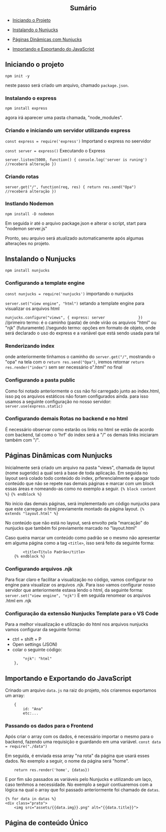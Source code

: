 <h2 align="center">Sumário</h2>

 - [Iniciando o Projeto](#iniciando-o-projeto)
 
 - [Instalando o Nunjucks](#instalando-o-nunjucks)
 
 - [Páginas Dinâmicas com Nunjucks](#section)
 
 - [Importando e Exportando do JavaScript](#importando-e-exportando-do-javascript)

## Iniciando o projeto
`npm init -y`

neste passo será criado um arquivo, chamado `package.json`.

### Instalando o express
`npm install express`

agora irá aparecer uma pasta chamada, "node_modules".

### Criando e iniciando um servidor utilizando express
`const express = require('express')` Importand o express  no seervidor

`const server = express()` Executando o Express

`server.listen(5000, function() {
    console.log('server is runing')     //receberá alteração
})`

### Criando rotas 
`server.get("/", function(req, res) {
    return res.send("Opa")              //receberá alteração
})`

### Instlando Nodemon
`npm install -D nodemon`

Em seguida ir até o arquivo package.json e alterar o script, start para "nodemon server.js"

Pronto, seu arquivo será atualizado automaticamente após algumas alterações no projeto.

## Instalando o Nunjucks
`npm install nunjucks`

### Configurando a template engine
`const nunjucks = require('nunjucks')` importando o nunjucks

`server.set("view engine", "html")` setando a template engine para visualizar os arquivos html

`nunjucks.configure("views", {
    express: server              
})`
//primeiro termo: é o caminho (pasta) de onde virão os arquivos "html" ou "njk" (futuramente)
//segundo termo: opções em formato de objeto, onde será declarado o uso do express e a variável que está sendo usada para tal

### Renderizando index
onde anteriormente tinhamos o caminho do `server.get("/"`, mostrando o "opa" na tela com o `return res.send("Opa")`, iremos retornar `return res.render("index")` sem ser necessário o".html" no final

### Configurando a pasta public
Como foi notado anteriormente o css não foi carregado junto ao index.html, isso pq os arquivos estáticos não foram configurados ainda. para isso usamos a seguinte configuração no nosso servidor:
`server.use(express.static)`

### Configurando demais Rotas no backend e no html
É necessário observar como estarão os links no html se estão de acordo com backend, tal como o 'hrf' do index será a "/" os demais links iniciaram também com "/".

## <a name='section'><a/>Páginas Dinâmicas com Nunjucks
Inicialmente será criado um arquivo na pasta "views", chamada de layout (nome sugerido) a qual será a base de toda aplicação. Em seguida no layout será colado todo conteúdo do index, prferencialmente e apagar todo conteúdo que não se repete nas demais páginas e marcar com um block essas áreas e nomeando-as como no exemplo a seguir.
`{% block content %}`
`{% endblock %}`

No início das demais páginas, será implementado um código nunjucks para que este carregue o html previamente montado da página layout.
`{% extends "layout.html" %}`

No conteúdo que não está no layout, será envolto pela "marcação" do nunjucks que também foi previamente marcado no "layout.html"

Caso queira marcar um conteúdo como padrão se o mesmo não apresentar em alguma página como a tag `<title>`, isso será feito da seguinte forma:
``` {% block head %}
        <title>Título Padrão</title>
    {% endblock %}
```

### Configurando arquivos .njk
Para ficar claro e facilitar a visualização no código, vamos configurar no engine para visualizar os arquivos .njk. Para isso vamos configurar nosso servidor que anteriormente estava lendo o html, da seguinte forma:
`server.set("view engine", "njk")`
E em seguida renomear os arquivos .html em .njk

### Configuração da extensão Nunjucks Template para o VS Code
Para a melhor visualização e utilização do html nos arquivos nunjucks vamos configurar da seguinte forma:
 - ctrl + shift + P
 - Open settings (JSON)
 - colar o seguinte código:
```    "emmet.includeLanguages": {
        "njk": "html"
    },
```

## Importando e Exportando do JavaScript
Crinado um arquivo `data.js` na raiz do projeto, nós criaremos exportamos um array:
```module.exports = [
    {
        id: "Ana"
        etc:...
```

### Passando os dados para o Frontend
Após criar o array com os dados, é necessário importar o mesmo para o backend, fazendo uma requisição e guardando em uma variável.
`const data = require("./data")`

Em seguida, é enviada essa array "na rota" da página que usará esses dados. No exemplo a seguir, o nome da página será "home".
```server.get("/", function(req, res) {
    return res.render('home', {datas})
```
E por fim são passados as variáveis pelo Nunjucks e utilizando um laço, caso tenhmos a necessidade. No exemplo a seguir contiuaremos com a lógica na qual o array que foi passado anteriormente foi chamado de `datas`.
```
{% for data in datas %}
<div class="prato">
    <img src="assets/{{data.img}}.png" alt="{{data.title}}">
```

## Página de conteúdo Único
